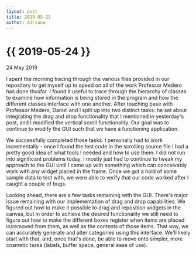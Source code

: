```yaml
---
layout: post
title: 2019-05-23
author: Adriana
---
```


{{ 2019-05-24 }}
================

<p class="meta">24 May 2019</p>

I spent the morning tracing through the various files provided in our repository to get myself up to speed on all of the work Professor Medero has done thusfar. I found it useful to trace through the hierarchy of classes to examine how information is being stored in the program and how the different classes interface with one another. After touching base with Professor Medero, Daniel and I split up into two distinct tasks: he set about integrating the drag and drop functionality that I mentioned in yesterday's post, and I modified the vertical scroll functionality. Our goal was to continue to modify the GUI such that we have a functioning application.

We successfully completed those tasks. I personally had to work incrementally - once I found the test code in the scrolling source file I had a pretty good idea of what tools I needed and how to use them. I did not run into significant problems today. I mostly just had to continue to tweak my approach to the GUI until I came up with something which can conceivably work with any widget placed in the frame. Once we got a hold of some sample data to test with, we were able to verify that our code worked after I caught a couple of bugs.

Looking ahead, there are a few tasks remaining with the GUI. There's major issue remaining with our implementation of drag and drop capabilities. We figured out how to make it possible to drag and reposition widgets in the canvas, but in order to achieve the desired functionality we still need to figure out how to make the different boxes register when items are placed in/removed from them, as well as the contents of those items. That way, we can accurately generate and alter categories using this interface. We'll likely start with that, and, once that's done, be able to move onto simpler, more cosmetic tasks (labels, buffer space, general ease of use).
